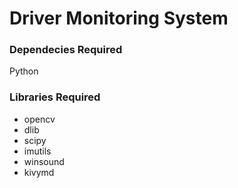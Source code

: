 # Driver Monitoring System

### Dependecies Required
Python  
### Libraries Required
  * opencv
  * dlib
  * scipy
  * imutils
  * winsound 
  * kivymd 